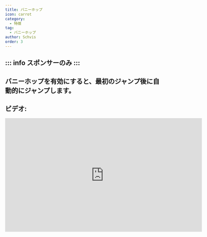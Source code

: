 ```yaml
---
title: バニーホップ
icon: carrot
category:
  - 特徴
tag:
  - バニーホップ
author: Schvis
order: 3
---
```


::: info スポンサーのみ
:::
---
## バニーホップを有効にすると、最初のジャンプ後に自動的にジャンプします。

## ビデオ:

<div class="iframe-container"><iframe width="640" height="369" src="https://www.youtube.com/embed/Gh2GX23E6dw?list=PL5eI1Tb64p56g27qfYk7VuFTz4FK6YrKa" title="Korepi - Bunnyhop (Sponsor)" frameborder="0" allow="accelerometer; autoplay; clipboard-write; encrypted-media; gyroscope; picture-in-picture; web-share" allowfullscreen></iframe></div>
